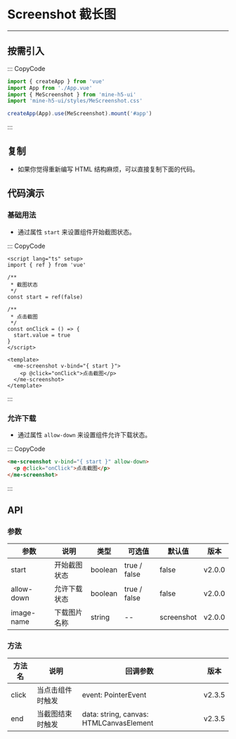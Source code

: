 # Screenshot 截长图

---

## 按需引入

::: CopyCode

```js
import { createApp } from 'vue'
import App from './App.vue'
import { MeScreenshot } from 'mine-h5-ui'
import 'mine-h5-ui/styles/MeScreenshot.css'

createApp(App).use(MeScreenshot).mount('#app')
```

:::

## 复制

- 如果你觉得重新编写 HTML 结构麻烦，可以直接复制下面的代码。

## 代码演示

### 基础用法

- 通过属性 `start` 来设置组件开始截图状态。

::: CopyCode

```vue
<script lang="ts" setup>
import { ref } from 'vue'

/**
 * 截图状态
 */
const start = ref(false)

/**
 * 点击截图
 */
const onClick = () => {
  start.value = true
}
</script>

<template>
  <me-screenshot v-bind="{ start }">
    <p @click="onClick">点击截图</p>
  </me-screenshot>
</template>
```

:::

### 允许下载

- 通过属性 `allow-down` 来设置组件允许下载状态。

::: CopyCode

```html
<me-screenshot v-bind="{ start }" allow-down>
  <p @click="onClick">点击截图</p>
</me-screenshot>
```

:::

## API

### 参数

| 参数       | 说明         | 类型    | 可选值       | 默认值     | 版本   |
| ---------- | ------------ | ------- | ------------ | ---------- | ------ |
| start      | 开始截图状态 | boolean | true / false | false      | v2.0.0 |
| allow-down | 允许下载状态 | boolean | true / false | false      | v2.0.0 |
| image-name | 下载图片名称 | string  | --           | screenshot | v2.0.0 |

### 方法

| 方法名 | 说明             | 回调参数                                | 版本   |
| ------ | ---------------- | --------------------------------------- | ------ |
| click  | 当点击组件时触发 | event: PointerEvent                     | v2.3.5 |
| end    | 当截图结束时触发 | data: string, canvas: HTMLCanvasElement | v2.3.5 |
